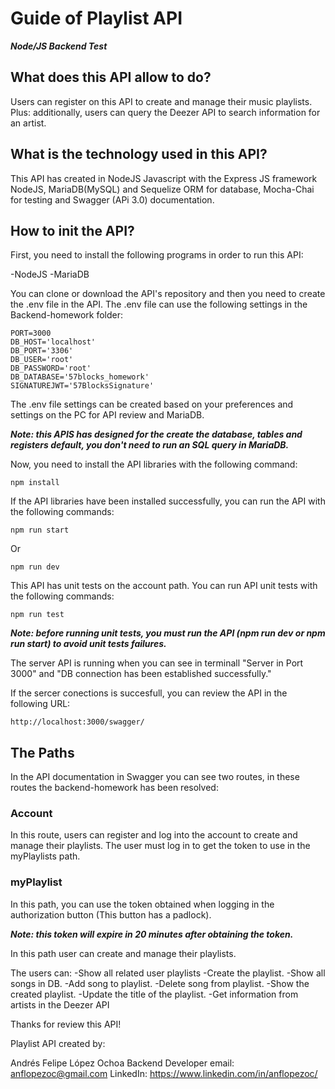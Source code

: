 # Guide of Playlist API
***Node/JS Backend Test*** 

## What does this API allow to do?
Users can register on this API to create and manage their music playlists.
Plus: additionally, users can query the Deezer API to search information for an artist.

## What is the technology used in this API?
This API has created in NodeJS Javascript with the Express JS framework NodeJS, MariaDB(MySQL) and Sequelize ORM for database, Mocha-Chai for testing and Swagger (APi 3.0) documentation.

## How to init the API?
First, you need to install the following programs in order to run this API:

-NodeJS
-MariaDB

You can clone or download the API's repository and then you need to create the .env file in the API. The .env file can use the following settings in the Backend-homework folder:

    PORT=3000
    DB_HOST='localhost'
    DB_PORT='3306'
    DB_USER='root'
    DB_PASSWORD='root'
    DB_DATABASE='57blocks_homework'
    SIGNATUREJWT='57BlocksSignature'

The .env file settings can be created based on your preferences and settings on the PC for API review and MariaDB.

***Note: this APIS has designed for the create the database, tables and registers default, you don't need to run an SQL query in MariaDB.***

Now, you need to install the API libraries with the following command:

    npm install

If the API libraries have been installed successfully, you can run the API with the following commands:

    npm run start
     
Or

    npm run dev 

This API has unit tests on the account path. You can run API unit tests with the following commands:

    npm run test

***Note: before running unit tests, you must run the API (npm run dev or npm run start) to avoid unit tests failures.***

The server API is running when you can see in terminall "Server in Port 3000" and "DB connection has been established successfully."

If the sercer conections is succesfull, you can review the API in the following URL:

    http://localhost:3000/swagger/


## The Paths

In the API documentation in Swagger you can see two routes, in these routes the backend-homework has been resolved:

### Account 

In this route, users can register and log into the account to create and manage their playlists. The user must log in to get the token to use in the myPlaylists path.

### myPlaylist 


In this path, you can use the token obtained when logging in the authorization button (This button has a padlock).

***Note: this token will expire in 20 minutes after obtaining the token.***

In this path user can create and manage their playlists.

The users can:
-Show all related user playlists
-Create the playlist.
-Show all songs in DB.
-Add song to playlist.
-Delete song from playlist.
-Show the created playlist.
-Update the title of the playlist.
-Get information from artists in the Deezer API


Thanks for review this API!

Playlist API created by:

Andrés Felipe López Ochoa
Backend Developer
email: anflopezoc@gmail.com
LinkedIn: https://www.linkedin.com/in/anflopezoc/